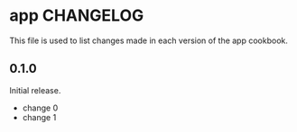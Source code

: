# app CHANGELOG

This file is used to list changes made in each version of the app cookbook.

## 0.1.0

Initial release.

- change 0
- change 1
